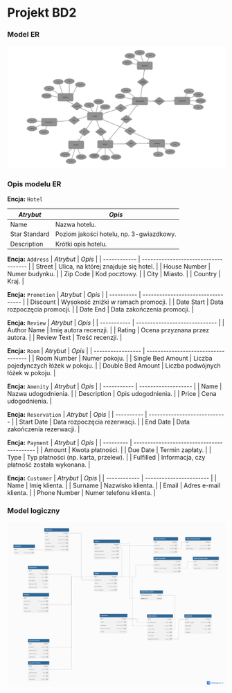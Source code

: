 # Projekt BD2

### Model ER
![ER model](/backend/db/images/BD2%20-%20ER%20diagram.png)

### Opis modelu ER

**Encja:** `Hotel`

| *Atrybut*     | *Opis*                                   |
| ------------- | ---------------------------------------- |
| Name          | Nazwa hotelu.                            |
| Star Standard | Poziom jakości hotelu, np. 3-gwiazdkowy. |
| Description   | Krótki opis hotelu.                      |

**Encja:** `Address`
| *Atrybut*    | *Opis*                               |
| ------------ | ------------------------------------ |
| Street       | Ulica, na której znajduje się hotel. |
| House Number | Numer budynku.                       |
| Zip Code     | Kod pocztowy.                        |
| City         | Miasto.                              |
| Country      | Kraj.                                |

**Encja:** `Promotion`
| *Atrybut*  | *Opis*                             |
| ---------- | ---------------------------------- |
| Discount   | Wysokość zniżki w ramach promocji. |
| Date Start | Data rozpoczęcia promocji.         |
| Date End   | Data zakończenia promocji.         |

**Encja:** `Review`
| *Atrybut*   | *Opis*                        |
| ----------- | ----------------------------- |
| Author Name | Imię autora recenzji.         |
| Rating      | Ocena przyznana przez autora. |
| Review Text | Treść recenzji.               |

**Encja:** `Room`
| *Atrybut*         | *Opis*                              |
| ----------------- | ----------------------------------- |
| Room Number       | Numer pokoju.                       |
| Single Bed Amount | Liczba pojedynczych łóżek w pokoju. |
| Double Bed Amount | Liczba podwójnych łóżek w pokoju.   |

**Encja:** `Amenity`
| *Atrybut*   | *Opis*              |
| ----------- | ------------------- |
| Name        | Nazwa udogodnienia. |
| Description | Opis udogodnienia.  |
| Price       | Cena udogodnienia.  |

**Encja:** `Reservation`
| *Atrybut*  | *Opis*                       |
| ---------- | ---------------------------- |
| Start Date | Data rozpoczęcia rezerwacji. |
| End Date   | Data zakończenia rezerwacji. |

**Encja:** `Payment`
| *Atrybut* | *Opis*                                     |
| --------- | ------------------------------------------ |
| Amount    | Kwota płatności.                           |
| Due Date  | Termin zapłaty.                            |
| Type      | Typ płatności (np. karta, przelew).        |
| Fulfilled | Informacja, czy płatność została wykonana. |

**Encja:** `Customer`
| *Atrybut*    | *Opis*                  |
| ------------ | ----------------------- |
| Name         | Imię klienta.           |
| Surname      | Nazwisko klienta.       |
| Email        | Adres e-mail klienta.   |
| Phone Number | Numer telefonu klienta. |

### Model logiczny
![Logical model](/backend/db/images/BD2_model_relacyjny.png)

